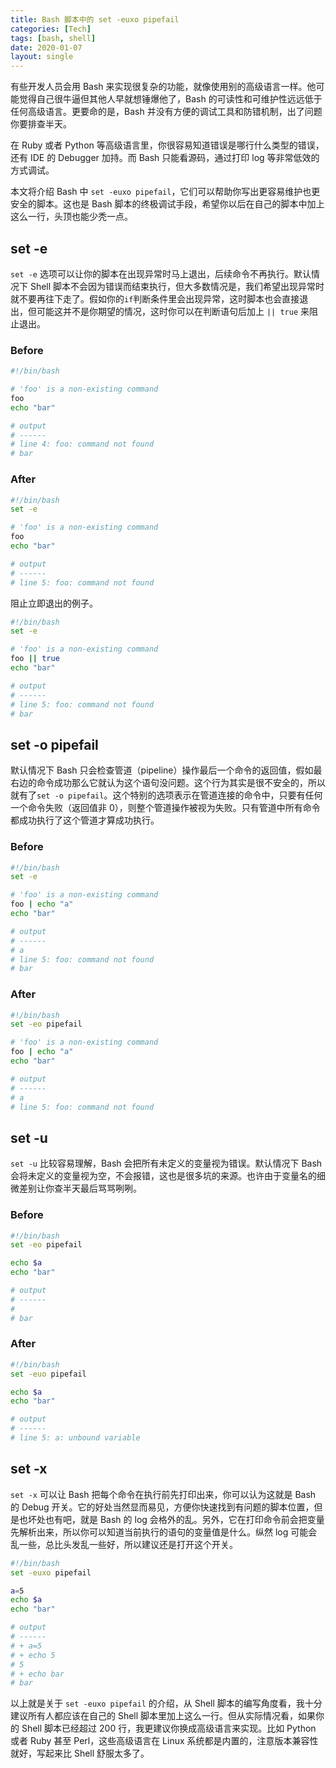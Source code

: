 ```yaml
---
title: Bash 脚本中的 set -euxo pipefail
categories: [Tech]
tags: [bash, shell]
date: 2020-01-07
layout: single
---
```


有些开发人员会用 Bash 来实现很复杂的功能，就像使用别的高级语言一样。他可能觉得自己很牛逼但其他人早就想锤爆他了，Bash 的可读性和可维护性远远低于任何高级语言。更要命的是，Bash 并没有方便的调试工具和防错机制，出了问题你要排查半天。

<!-- more -->

在 Ruby 或者 Python 等高级语言里，你很容易知道错误是哪行什么类型的错误，还有 IDE 的 Debugger 加持。而 Bash 只能看源码，通过打印 log 等非常低效的方式调试。

本文将介绍 Bash 中 `set -euxo pipefail`，它们可以帮助你写出更容易维护也更安全的脚本。这也是 Bash 脚本的终极调试手段，希望你以后在自己的脚本中加上这么一行，头顶也能少秃一点。

## set -e

`set -e` 选项可以让你的脚本在出现异常时马上退出，后续命令不再执行。默认情况下 Shell 脚本不会因为错误而结束执行，但大多数情况是，我们希望出现异常时就不要再往下走了。假如你的`if`判断条件里会出现异常，这时脚本也会直接退出，但可能这并不是你期望的情况，这时你可以在判断语句后加上 `|| true` 来阻止退出。

### Before

```bash
#!/bin/bash

# 'foo' is a non-existing command
foo
echo "bar"

# output
# ------
# line 4: foo: command not found
# bar
```

### After

```bash
#!/bin/bash
set -e

# 'foo' is a non-existing command
foo
echo "bar"

# output
# ------
# line 5: foo: command not found
```

阻止立即退出的例子。

```bash
#!/bin/bash
set -e

# 'foo' is a non-existing command
foo || true
echo "bar"

# output
# ------
# line 5: foo: command not found
# bar
```

## set -o pipefail

默认情况下 Bash 只会检查管道（pipeline）操作最后一个命令的返回值，假如最右边的命令成功那么它就认为这个语句没问题。这个行为其实是很不安全的，所以就有了`set -o pipefail`。这个特别的选项表示在管道连接的命令中，只要有任何一个命令失败（返回值非 0），则整个管道操作被视为失败。只有管道中所有命令都成功执行了这个管道才算成功执行。

### Before

```bash
#!/bin/bash
set -e

# 'foo' is a non-existing command
foo | echo "a"
echo "bar"

# output
# ------
# a
# line 5: foo: command not found
# bar
```

### After

```bash
#!/bin/bash
set -eo pipefail

# 'foo' is a non-existing command
foo | echo "a"
echo "bar"

# output
# ------
# a
# line 5: foo: command not found
```

## set -u

`set -u` 比较容易理解，Bash 会把所有未定义的变量视为错误。默认情况下 Bash 会将未定义的变量视为空，不会报错，这也是很多坑的来源。也许由于变量名的细微差别让你查半天最后骂骂咧咧。

### Before

```bash
#!/bin/bash
set -eo pipefail

echo $a
echo "bar"

# output
# ------
#
# bar
```

### After

```bash
#!/bin/bash
set -euo pipefail

echo $a
echo "bar"

# output
# ------
# line 5: a: unbound variable
```

## set -x

`set -x` 可以让 Bash 把每个命令在执行前先打印出来，你可以认为这就是 Bash 的 Debug 开关。它的好处当然显而易见，方便你快速找到有问题的脚本位置，但是也坏处也有吧，就是 Bash 的 log 会格外的乱。另外，它在打印命令前会把变量先解析出来，所以你可以知道当前执行的语句的变量值是什么。纵然 log 可能会乱一些，总比头发乱一些好，所以建议还是打开这个开关。

```bash
#!/bin/bash
set -euxo pipefail

a=5
echo $a
echo "bar"

# output
# ------
# + a=5
# + echo 5
# 5
# + echo bar
# bar
```

以上就是关于 `set -euxo pipefail` 的介绍，从 Shell 脚本的编写角度看，我十分建议所有人都应该在自己的 Shell 脚本里加上这么一行。但从实际情况看，如果你的 Shell 脚本已经超过 200 行，我更建议你换成高级语言来实现。比如 Python 或者 Ruby 甚至 Perl，这些高级语言在 Linux 系统都是内置的，注意版本兼容性就好，写起来比 Shell 舒服太多了。
